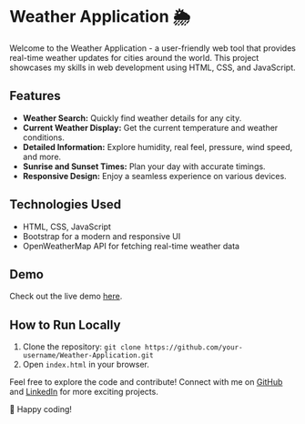 # Weather Application 🌦️

Welcome to the Weather Application - a user-friendly web tool that provides real-time weather updates for cities around the world. This project showcases my skills in web development using HTML, CSS, and JavaScript.

## Features
- **Weather Search:** Quickly find weather details for any city.
- **Current Weather Display:** Get the current temperature and weather conditions.
- **Detailed Information:** Explore humidity, real feel, pressure, wind speed, and more.
- **Sunrise and Sunset Times:** Plan your day with accurate timings.
- **Responsive Design:** Enjoy a seamless experience on various devices.

## Technologies Used
- HTML, CSS, JavaScript
- Bootstrap for a modern and responsive UI
- OpenWeatherMap API for fetching real-time weather data

## Demo
Check out the live demo [here](#your-weather-application-live-url).

## How to Run Locally
1. Clone the repository: `git clone https://github.com/your-username/Weather-Application.git`
2. Open `index.html` in your browser.

Feel free to explore the code and contribute! Connect with me on [GitHub](https://github.com/your-username) and [LinkedIn](https://www.linkedin.com/in/your-linkedin-profile/) for more exciting projects.

🚀 Happy coding!

